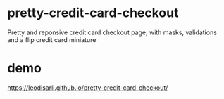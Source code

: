 # pretty-credit-card-checkout
Pretty and reponsive credit card checkout page, with masks, validations and a flip credit card miniature
# demo
https://leodisarli.github.io/pretty-credit-card-checkout/
